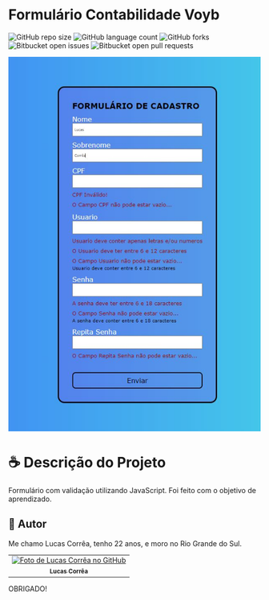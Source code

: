 # Formulário Contabilidade Voyb

![GitHub repo size](https://img.shields.io/github/repo-size/correa0105/FormValidation-JS?style=for-the-badge)
![GitHub language count](https://img.shields.io/github/languages/count/correa0105/FormValidation-JS?style=for-the-badge)
![GitHub forks](https://img.shields.io/github/forks/correa0105/FormValidation-JS?style=for-the-badge)
![Bitbucket open issues](https://img.shields.io/bitbucket/issues/correa0105/FormValidation-JS?style=for-the-badge)
![Bitbucket open pull requests](https://img.shields.io/bitbucket/pr-raw/correa0105/FormValidation-JS?style=for-the-badge)

<img src="./assets/exemplo.JPG" alt="Exemplo do Projeto">

# ☕ Descrição do Projeto

Formulário com validação utilizando JavaScript. Foi feito com o objetivo de aprendizado.

## 🤝 Autor

Me chamo Lucas Corrêa, tenho 22 anos, e moro no Rio Grande do Sul.

<table>
  <tr>
    <td align="center">
      <a href="https://www.linkedin.com/in/correalucas0105/">
        <img src="https://media-exp1.licdn.com/dms/image/C4D03AQH5e4dHCNg-lA/profile-displayphoto-shrink_200_200/0/1656952608892?e=1664409600&v=beta&t=I5TvYIy4Bs9zaQYMGjhgjBxbcS2jwh3ubYGcJU3boLk" width="100px;" alt="Foto de Lucas Corrêa no GitHub"/><br>
        <sub>
            <b>Lucas Corrêa</b>
        </sub>
      </a>
    </td>
</table>

OBRIGADO!
